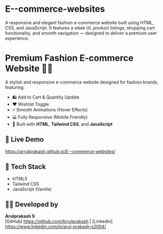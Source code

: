 # E--commerce-websites
A responsive and elegant fashion e-commerce website built using HTML, CSS, and JavaScript. It features a sleek UI, product listings, shopping cart functionality, and smooth navigation — designed to deliver a premium user experience.
# Premium Fashion E-commerce Website 👗🛒

A stylish and responsive e-commerce website designed for fashion brands, featuring:

- 🛍️ Add to Cart & Quantity Update
- ❤️ Wishlist Toggle
- ⚡ Smooth Animations (Hover Effects)
- 💻 Fully Responsive (Mobile Friendly)
- 🎨 Built with **HTML**, **Tailwind CSS**, and **JavaScript**

## 🔗 Live Demo
https://arrulprakash.github.io/E--commerce-websites/

## 📂 Tech Stack
- HTML5
- Tailwind CSS
- JavaScript (Vanilla)

## 🧑‍💻 Developed by
**Arulprakash S**  
[GitHub] https://github.com/Arrulprakash | [LinkedIn] https://www.linkedin.com/in/arul-prakash-s2004/
